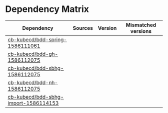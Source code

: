 # Dependency Matrix

Dependency | Sources | Version | Mismatched versions
---------- | ------- | ------- | -------------------
[cb-kubecd/bdd-spring-1586111061](https://github.com/cb-kubecd/bdd-spring-1586111061.git) |  | []() | 
[cb-kubecd/bdd-gh-1586112075](https://github.com/cb-kubecd/bdd-gh-1586112075.git) |  | []() | 
[cb-kubecd/bdd-sbhg-1586112075](https://github.com/cb-kubecd/bdd-sbhg-1586112075.git) |  | []() | 
[cb-kubecd/bdd-nh-1586112075](https://github.com/cb-kubecd/bdd-nh-1586112075.git) |  | []() | 
[cb-kubecd/bdd-sbhg-import-1586114153](https://github.com/cb-kubecd/bdd-sbhg-import-1586114153.git) |  | []() | 
